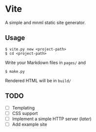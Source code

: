 # Vite
A simple and mnml static site generator.

## Usage
```console
$ vite.py new <project-path>
$ cd <project-path>
```
Write your Markdown files in `pages/` and  
```console
$ make.py
```
Rendered HTML will be in `build/`

## TODO

- [ ] Templating
- [ ] CSS support
- [ ] Implement a simple HTTP server (_later_)
- [ ] Add example site
